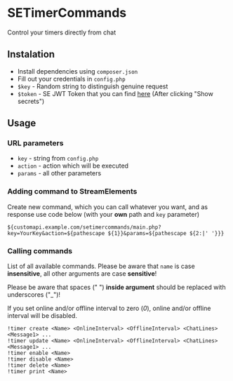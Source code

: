 # SETimerCommands
Control your timers directly from chat

## Instalation
* Install dependencies using `composer.json`
* Fill out your credentials in `config.php`
 * `$key` - Random string to distinguish genuine request
 * `$token` - SE JWT Token that you can find [here](https://streamelements.com/dashboard/account/channels) (After clicking "Show secrets")

## Usage
### URL parameters
* `key` - string from `config.php`
* `action` - action which will be executed
* `params` - all other parameters

### Adding command to StreamElements
Create new command, which you can call whatever you want, and as response use code below (with your **own** path and `key` parameter)
```
${customapi.example.com/setimercommands/main.php?key=YourKey&action=${pathescape ${1}}&params=${pathescape ${2:|' '}}}
```

### Calling commands
List of all available commands. Please be aware that `name` is case **insensitive**, all other arguments are case **sensitive**!

Please be aware that spaces (" ") **inside argument** should be replaced with underscores ("_")!

If you set online and/or offline interval to zero (*0*), online and/or offline interval will be disabled.
```
!timer create <Name> <OnlineInterval> <OfflineInterval> <ChatLines> <Message1> ...
!timer update <Name> <OnlineInterval> <OfflineInterval> <ChatLines> <Message1> ...
!timer enable <Name>
!timer disable <Name>
!timer delete <Name>
!timer print <Name>
```
